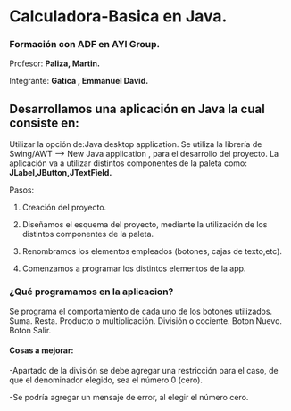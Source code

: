 # Calculadora-Basica en Java. #

### **Formación con ADF en AYI Group.** ###


Profesor:
**Paliza, Martin.**  

Integrante: **Gatica , Emmanuel David.**

## Desarrollamos una aplicación en Java la cual consiste en: ##

Utilizar la opción de:Java desktop  application.
Se utiliza la librería de Swing/AWT --> New Java application , para el desarrollo del proyecto.
La aplicación va a utilizar distintos componentes de la paleta como: **JLabel,JButton,JTextField.**

Pasos:

1)  Creación del proyecto.

2)  Diseñamos el esquema del proyecto, mediante la utilización de los distintos componentes de la paleta.

3)  Renombramos los elementos empleados (botones, cajas de texto,etc).

4)  Comenzamos a programar los distintos elementos de la app.

### **¿Qué programamos en la aplicacion?** ###

Se programa el comportamiento de cada uno de los botones utilizados.
Suma.
Resta.
Producto o multiplicación.
División o cociente.
Boton Nuevo.
Boton Salir.

#### Cosas a mejorar: ####

  -Apartado de la división se debe agregar una restricción para el caso, de que el denominador elegido, sea el número 0 (cero).

  -Se podría agregar un mensaje de error, al elegir el número cero.
